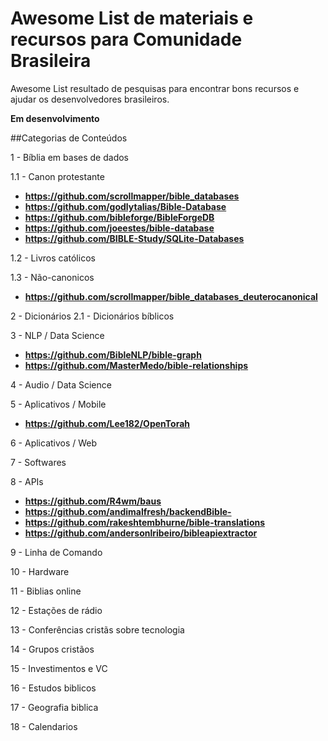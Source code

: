# Awesome List de materiais e recursos para Comunidade Brasileira

Awesome List resultado de pesquisas para encontrar bons recursos e ajudar os desenvolvedores brasileiros.

__Em desenvolvimento__

##Categorias de Conteúdos

1 - Bíblia em bases de dados

1.1 - Canon protestante

  - **https://github.com/scrollmapper/bible_databases**
  - **https://github.com/godlytalias/Bible-Database**
  - **https://github.com/bibleforge/BibleForgeDB**
  - **https://github.com/joeestes/bible-database**
 - **https://github.com/BIBLE-Study/SQLite-Databases**


1.2 - Livros católicos

1.3 - Não-canonicos

 - **https://github.com/scrollmapper/bible_databases_deuterocanonical**

2 - Dicionários
2.1 - Dicionários bíblicos

3 - NLP / Data Science
- **https://github.com/BibleNLP/bible-graph**
- **https://github.com/MasterMedo/bible-relationships**

4 - Audio / Data Science

5 - Aplicativos / Mobile
 - **https://github.com/Lee182/OpenTorah**

6 - Aplicativos / Web

7 - Softwares

8 - APIs
 - **https://github.com/R4wm/baus**
 - **https://github.com/andimalfresh/backendBible-**
 - **https://github.com/rakeshtembhurne/bible-translations**
 - **https://github.com/andersonlribeiro/bibleapiextractor**

9 - Linha de Comando

10 - Hardware

11 - Biblias online

12 - Estações de rádio

13 - Conferências cristãs sobre tecnologia

14 - Grupos cristãos

15 - Investimentos e VC

16 - Estudos biblicos

17 - Geografia biblica

18 - Calendarios



